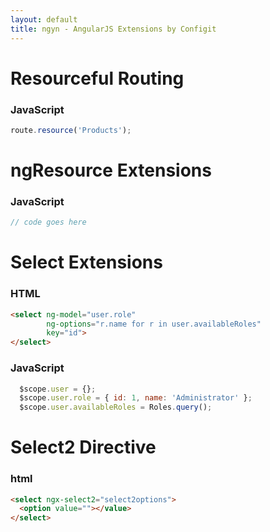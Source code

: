 ```yaml
---
layout: default
title: ngyn - AngularJS Extensions by Configit
---
```

<link rel="stylesheet" type="text/css" href="stylesheets/stylesheet.css" media="screen" />

<!-- <div id="topbar">
  <a href="#resourceful_routing"><span>Resourceful Routing</span></a>
  <a href="#ngresource_extensions" class="active"><span>ngResource Extensions</span></a>
  <a href="#select_extensions"><span>Select Extensions</span></a>
  <a href="#select2_directive"><span>Select2 Directive</span></a>
</div> -->

# Resourceful Routing

### JavaScript

```javascript
route.resource('Products');
```

# ngResource Extensions
### JavaScript
```javascript
// code goes here
```

# Select Extensions
### HTML
```html
<select ng-model="user.role" 
        ng-options="r.name for r in user.availableRoles" 
        key="id">
</select>
```
### JavaScript
```javascript
  $scope.user = {};
  $scope.user.role = { id: 1, name: 'Administrator' };
  $scope.user.availableRoles = Roles.query();
```

# Select2 Directive

### html
```html
<select ngx-select2="select2options">
  <option value=""></value>
</select>
```